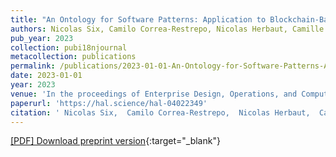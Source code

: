 ```yaml
---
title: "An Ontology for Software Patterns: Application to Blockchain-Based Software Development"
authors: Nicolas Six, Camilo Correa-Restrepo, Nicolas Herbaut, Camille Salinesi
pub_year: 2023
collection: pubi18njournal
metacollection: publications
permalink: /publications/2023-01-01-An-Ontology-for-Software-Patterns-Application-to-Blockchain-Based-Software-Development
date: 2023-01-01
year: 2023
venue: 'In the proceedings of Enterprise Design, Operations, and Computing. EDOC 2022 Workshops'
paperurl: 'https://hal.science/hal-04022349'
citation: ' Nicolas Six,  Camilo Correa-Restrepo,  Nicolas Herbaut,  Camille Salinesi, &quot;An Ontology for Software Patterns: Application to Blockchain-Based Software Development.&quot; In the proceedings of Enterprise Design, Operations, and Computing. EDOC 2022 Workshops, 2023.'
---
```

[\[PDF\] Download preprint version](https://hal.science/hal-04022349){:target="_blank"}
